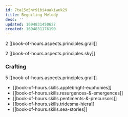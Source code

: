 ```yaml
---
id: 7ta15o5nr91bi4uakiwuk29
title: Beguiling Melody
desc: ''
updated: 1694831450627
created: 1694831176190
---
```


2 [[book-of-hours.aspects.principles.grail]]

2 [[book-of-hours.aspects.principles.sky]]

### Crafting

5 [[book-of-hours.aspects.principles.grail]]

- [[book-of-hours.skills.applebright-euphonies]]
- [[book-of-hours.skills.resurgences-&-emergences]]
- [[book-of-hours.skills.pentiments-&-precursors]]
- [[book-of-hours.skills.tridesma-hiera]]
- [[book-of-hours.skills.sea-stories]]
